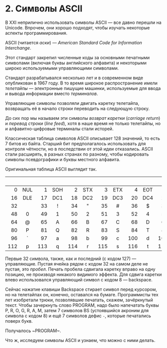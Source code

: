 # 2. Символы ASCII

В XXI неприлично использовать символы ASCII — все давно перешли на Unicode.
Впрочем, они хорошо подходят, чтобы изучать некоторые аспекты программирования.

ASCII (читается *аски*) — *American Standard Code for Information Interchange*.

Этот стандарт закрепил численные коды за основными печатными символами (включая буквы английского алфавита) и некоторыми широко используемыми управляющими символами.

Стандарт разрабатывался несколько лет и в современном виде опубликован в 1967 году.
В то время широкое распространение имели *телетайпы* — электронные пишущие машинки, используемые для ввода и вывода информации вместо *терминалов*.

Управляющие символы позволяли двигать каретку телетайпа, возвращать её в начало строки переводить на следующую строку.

До сих пор мы называем эти символы *возврат каретки* (*carriage return*) и *перевод строки* (*line feed*), хотя в наше время не только телетайпы, но и алфавитно-цифровые терминалы стали исторей.

Классическая таблица символов ASCII описывает 128 значений, то есть 7 битов из байта. Старший бит предполагалось использовать для контроля чётности, но в последствии от этой идеи отказались. ASCII стали расширять, в разных странах по разному, чтобы кодировать символы псевдографики и буквы местного алфавита.

Оригинальная таблица ASCII выглядит так.

| | | | | | | | | | | | | | | | | | | | | | | | | | | | | | | | |
|----:|:---:|----:|:---:|----:|:---:|----:|:---:|----:|:---:|----:|:---:|----:|:---:|----:|:---:|----:|:---:|----:|:---:|----:|:---:|----:|:---:|----:|:---:|----:|:---:|----:|:---:|----:|:---:|
|  0|NUL|  1|SOH|  2|STX|  3|ETX|  4|EOT|  5|ENQ|  6|ACK|  7|BEL|  8| BS|  9| HT| 10| LF| 11| VT| 12| FF| 13| CR| 14| SO| 15| SI|
| 16|DLE| 17|DC1| 18|DC2| 19|DC3| 20|DC4| 21|NAK| 22|SYN| 23|ETB| 24|CAN| 25| EM| 26|SUB| 27|ESC| 28| FS| 29| GS| 30| RS| 31| US|
| 32|   | 33| ! | 34| " | 35| # | 36| $ | 37| % | 38| & | 39| ' | 40| ( | 41| ) | 42| * | 43| + | 44| , | 45| - | 46| . | 47| / |
| 48| 0 | 49| 1 | 50| 2 | 51| 3 | 52| 4 | 53| 5 | 54| 6 | 55| 7 | 56| 8 | 57| 9 | 58| : | 59| ; | 60| < | 61| = | 62| > | 63| ? |
| 64| @ | 65| A | 66| B | 67| C | 68| D | 69| E | 70| F | 71| G | 72| H | 73| I | 74| J | 75| K | 76| L | 77| M | 78| N | 79| O |
| 80| P | 81| Q | 82| R | 83| S | 84| T | 85| U | 86| V | 87| W | 88| X | 89| Y | 90| Z | 91| [ | 92| \ | 93| ] | 94| ^ | 95| _ |
| 96| ` | 97| a | 98| b | 99| c |100| d |101| e |102| f |103| g |104| h |105| i |106| j |107| k |108| l |109| m |110| n |111| o |
|112| p |113| q |114| r |115| s |116| t |117| u |118| v |119| w |120| x |121| y |122| z |123| { |124| \||125| } |126| ~ |127|DEL|

Первые 32 символа, также, как и последний (с кодом 127) — управляющие. Пустая ячейка рядом с кодом 32 на самом деле не пустая, это *пробел*.
Печать пробела сдвигала каретку вправо на одну позицию, не производя никакого видимого эффекта. Для сдвига каретки влево использовался управляющий символ с кодом 8 — backspace.

Сейчас нажатие клавиши Backspace стирает символ перед курсором, но на телетайпах он, конечно, оставался на бумаге.
Программисты тех лет изобретали трюки, позволявшие печатать, скажем, зачёркнутый текст.
Чтобы зачеркнуть слово PROGRAM, надо было напечатать буквы P, R, O, G, R, A, M, затем 7 символов BS (устоявшийся акроним для символа с кодом 8) и ещё 7 символов дефис `-`, которые печатались поверх букв.

Получалось ~PROGRAM~.

Что ж, исследуем символы ASCII и узнаем, что можно с ними делать.
